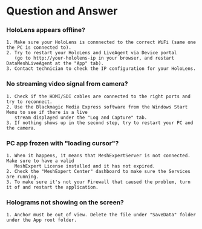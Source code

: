 # Question and Answer

### HoloLens appears offline?
```
1. Make sure your HoloLens is connnected to the correct WiFi (same one the PC is connected to).
2. Try to restart your HoloLens and LiveAgent via Device portal 
   (go to http://your-hololens-ip in your browser, and restart DataMeshLiveAgent at the "App" tab).   
3. Contact technician to check the IP configuration for your HoloLens.
```

### No streaming video signal from camera? 
```
1. Check if the HDMI/SDI cables are connected to the right ports and try to reconnect.   
2. Use the Blackmagic Media Express software from the Windows Start Menu to see if there is a live
   stream displayed under the "Log and Capture" tab.
3. If nothing shows up in the second step, try to restart your PC and the camera.
```

### PC app frozen with "loading cursor"?
```
1. When it happens, it means that MeshExpertServer is not connected. Make sure to have a valid 
   MeshExpert License installed and it has not expired.
2. Check the "MeshExpert Center" dashboard to make sure the Services are running.
3. To make sure it's not your Firewall that caused the problem, turn it of and restart the application.
```

### Holograms not showing on the screen?
```
1. Anchor must be out of view. Delete the file under "SaveData" folder under the App root folder.
```
